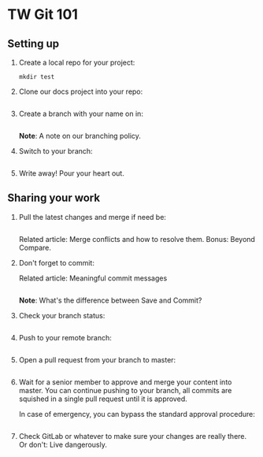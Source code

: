 # TW Git 101

## Setting up

1. Create a local repo for your project:

   ```
   mkdir test
   ```

2. Clone our docs project into your repo:

   ```
   
   ```

3. Create a branch with your name on in:

   ```
   
   ```

   **Note**: A note on our branching policy.

4. Switch to your branch:

   ```
   
   ```

5. Write away! Pour your heart out.

## Sharing your work

1. Pull the latest changes and merge if need be:

   ```
   
   ```

   Related article: Merge conflicts and how to resolve them. Bonus: Beyond Compare.

2. Don't forget to commit:

   Related article: Meaningful commit messages

   ```
   
   ```

   **Note**: What's the difference between Save and Commit?

3. Check your branch status:

   ```
   
   ```

4. Push to your remote branch:

   ```
   
   ```

5. Open a pull request from your branch to master:

   ```
   
   ```

6. Wait for a senior member to approve and merge your content into master. You can continue pushing to your branch, all commits are squished in a single pull request until it is approved.

   In case of emergency, you can bypass the standard approval procedure:

   ```
   
   ```

7. Check GitLab or whatever to make sure your changes are really there. Or don't: Live dangerously.
